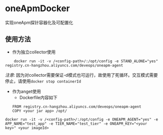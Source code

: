 # oneApmDocker
实现oneApm探针容器化及可配置化
## 使用方法
- 作为独立collector使用
~~~
    docker run -it -v /<config-path>/:/opt/config -e STAND_ALONE="yes" registry.cn-hangzhou.aliyuncs.com/deveops/oneapm-agent
~~~ 
_注意_: 因为对collector需要保证-d模式也可运行，故使用了死循环。交互模式需要停止，请使用`docker stop containerId`
- 作为anget使用
  * Dockerfile内容如下
  ~~~
  FROM registry.cn-hangzhou.aliyuncs.com/deveops/oneapm-agent
  COPY <your jar app> /opt/
  ~~~
~~~
docker run -it -v /<config-path>/:/opt/config -e ONEAPM_AGENT="yes" -e APP_NAME="test_app" -e TIER_NAME="test_tier" -e ONEAPM_KEY="<your key>" <your imageId> 
~~~